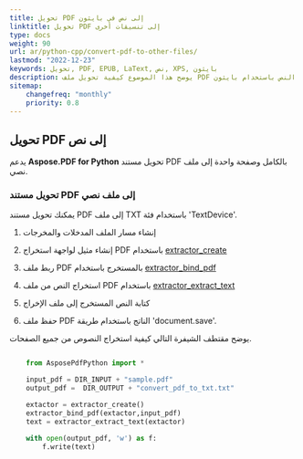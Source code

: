 ```yaml
---
title: تحويل PDF إلى نص في بايثون
linktitle: تحويل PDF إلى تنسيقات أخرى
type: docs
weight: 90
url: ar/python-cpp/convert-pdf-to-other-files/
lastmod: "2022-12-23"
keywords: تحويل, PDF, EPUB, LaText, نص, XPS, بايثون
description: يوضح هذا الموضوع كيفية تحويل ملف PDF إلى تنسيقات ملفات أخرى مثل النص باستخدام بايثون.
sitemap:
    changefreq: "monthly"
    priority: 0.8
---
```


## تحويل PDF إلى نص

يدعم **Aspose.PDF for Python** تحويل مستند PDF بالكامل وصفحة واحدة إلى ملف نصي.

### تحويل مستند PDF إلى ملف نصي

يمكنك تحويل مستند PDF إلى ملف TXT باستخدام فئة 'TextDevice'.

1. إنشاء مسار الملف المدخلات والمخرجات
1. إنشاء مثيل لواجهة استخراج PDF باستخدام [extractor_create](https://reference.aspose.com/pdf/python-cpp/core/extractor_create/)
1. ربط ملف PDF بالمستخرج باستخدام [extractor_bind_pdf](https://reference.aspose.com/pdf/python-cpp/core/extractor_bind_pdf/)

1. استخراج النص من ملف PDF باستخدام [extractor_extract_text](https://reference.aspose.com/pdf/python-cpp/core/extractor_extract_text/)
1. كتابة النص المستخرج إلى ملف الإخراج
1. حفظ ملف PDF الناتج باستخدام طريقة 'document.save'.

يوضح مقتطف الشيفرة التالي كيفية استخراج النصوص من جميع الصفحات.

```python

    from AsposePdfPython import *

    input_pdf = DIR_INPUT + "sample.pdf"
    output_pdf =  DIR_OUTPUT + "convert_pdf_to_txt.txt"

    extactor = extractor_create()
    extractor_bind_pdf(extactor,input_pdf)
    text = extractor_extract_text(extactor)

    with open(output_pdf, 'w') as f:
        f.write(text)
```